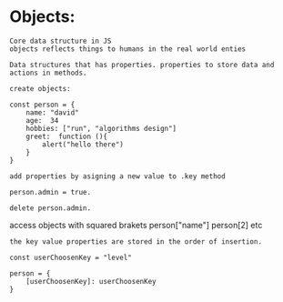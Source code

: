 # Objects:
    Core data structure in JS
    objects reflects things to humans in the real world enties

    Data structures that has properties. properties to store data and actions in methods.

    create objects:

    const person = {
        name: "david"
        age:  34
        hobbies: ["run", "algorithms design"]
        greet:  function (){
            alert("hello there")
        }
    }

    add properties by asigning a new value to .key method

    person.admin = true.

    delete person.admin.

   access objects with squared brakets
    person["name"]
    person[2] etc

    the key value properties are stored in the order of insertion.

    const userChoosenKey = "level"

    person = {
        [userChoosenKey]: userChoosenKey
    }
